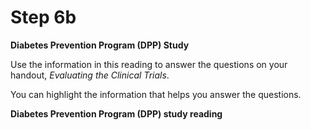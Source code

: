# Step 6b

**Diabetes Prevention Program (DPP) Study**

Use the information in this reading to answer the questions on your handout, _Evaluating the Clinical Trials_. 

You can highlight the information that helps you answer the questions.

**Diabetes Prevention Program (DPP) study reading**
<!-- needs link -->